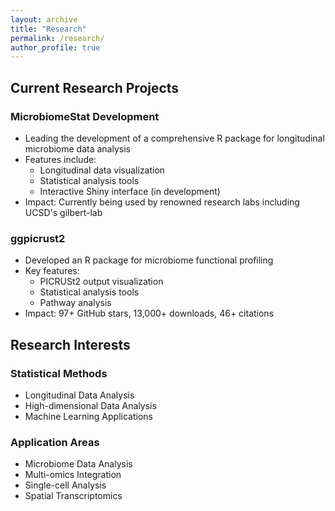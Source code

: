 ```yaml
---
layout: archive
title: "Research"
permalink: /research/
author_profile: true
---
```


## Current Research Projects

### MicrobiomeStat Development
- Leading the development of a comprehensive R package for longitudinal microbiome data analysis
- Features include:
  - Longitudinal data visualization
  - Statistical analysis tools
  - Interactive Shiny interface (in development)
- Impact: Currently being used by renowned research labs including UCSD's gilbert-lab

### ggpicrust2
- Developed an R package for microbiome functional profiling
- Key features:
  - PICRUSt2 output visualization
  - Statistical analysis tools
  - Pathway analysis
- Impact: 97+ GitHub stars, 13,000+ downloads, 46+ citations

## Research Interests

### Statistical Methods
- Longitudinal Data Analysis
- High-dimensional Data Analysis
- Machine Learning Applications

### Application Areas
- Microbiome Data Analysis
- Multi-omics Integration
- Single-cell Analysis
- Spatial Transcriptomics 